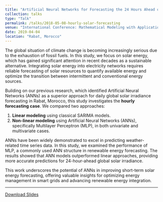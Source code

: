 ```yaml
---
title: "Artificial Neural Networks for Forecasting the 24 Hours Ahead of Global Solar Irradiance"
collection: talks
type: "Talk"
permalink: /talks/2018-05-08-hourly-solar-forecasting
venue: "International Conference: Mathematical Modeling with Applications (M2A19)"
date: 2019-04-04
location: "Rabat, Morocco"
---
```


The global situation of climate change is becoming increasingly serious due to the exhaustion of fossil fuels. In this study, we focus on solar energy, which has gained significant attention in recent decades as a sustainable alternative. Integrating solar energy into electricity networks requires reliable forecasting of solar resources to quantify available energy and optimize the transition between intermittent and conventional energy sources.

Building on our previous research, which identified Artificial Neural Networks (ANNs) as a superior approach for daily global solar irradiance forecasting in Rabat, Morocco, this study investigates the **hourly forecasting case**. We compared two approaches:  
1. **Linear modeling** using classical SARIMA models.  
2. **Non-linear modeling** using Artificial Neural Networks (ANNs), specifically Multilayer Perceptron (MLP), in both univariate and multivariate cases.  

ANNs have been widely demonstrated to excel in predicting weather-related time series data. In this study, we examined the performance of MLP, a commonly used ANN structure in renewable energy forecasting. The results showed that ANN models outperformed linear approaches, providing more accurate predictions for 24-hour-ahead global solar irradiance.

This work underscores the potential of ANNs in improving short-term solar energy forecasting, offering valuable insights for optimizing energy management in smart grids and advancing renewable energy integration.

---

<a href="/files/slides-hourly-solar-forecasting.pdf" download class="btn btn--primary">Download Slides</a>
